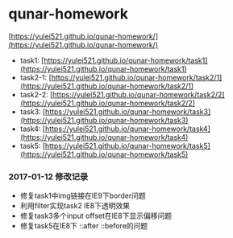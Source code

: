 # qunar-homework
[https://yulei521.github.io/qunar-homework/](https://yulei521.github.io/qunar-homework/)

+ task1: [https://yulei521.github.io/qunar-homework/task1](https://yulei521.github.io/qunar-homework/task1)
+ task2-1: [https://yulei521.github.io/qunar-homework/task2/1](https://yulei521.github.io/qunar-homework/task2/1)
+ task2-2: [https://yulei521.github.io/qunar-homework/task2/2](https://yulei521.github.io/qunar-homework/task2/2)
+ task3: [https://yulei521.github.io/qunar-homework/task3](https://yulei521.github.io/qunar-homework/task3)
+ task4: [https://yulei521.github.io/qunar-homework/task4](https://yulei521.github.io/qunar-homework/task4)
+ task5: [https://yulei521.github.io/qunar-homework/task5](https://yulei521.github.io/qunar-homework/task5)


### 2017-01-12 修改记录
+ 修复task1中img链接在IE9下border问题
+ 利用filter实现task2 IE8下透明效果
+ 修复task3多个input offset在IE8下显示偏移问题
+ 修复task5在IE8下 ::after ::before的问题
